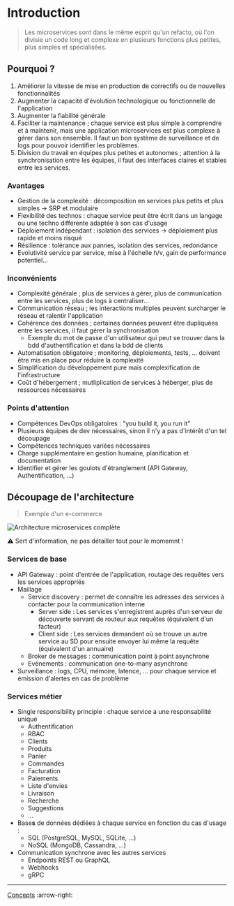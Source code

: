 # Introduction

> Les microservices sont dans le même esprit qu'un refacto, où l'on divisie un code long et complexe en plusieurs fonctions plus petites, plus simples et spécialisées.

## Pourquoi ?

1. Améliorer la vitesse de mise en production de correctifs ou de nouvelles fonctionnalités
1. Augmenter la capacité d'évolution technologique ou fonctionnelle de l'application
1. Augmenter la fiabilité générale
1. Faciliter la maintenance ; chaque service est plus simple à comprendre et à maintenir, mais une application microservices est plus complexe à gérer dans son ensemble. Il faut un bon système de surveillance et de logs pour pouvoir identifier les problèmes.
1. Division du travail en équipes plus petites et autonomes ; attention à la synchronisation entre les équipes, il faut des interfaces claires et stables entre les services.

### Avantages

* Gestion de la complexité : décomposition en services plus petits et plus simples -> SRP et modulaire
* Flexibilité des technos : chaque service peut être écrit dans un langage ou une techno différente adaptée à son cas d'usage
* Déploiement indépendant : isolation des services -> déploiement plus rapide et moins risqué
* Résilience : tolérance aux pannes, isolation des services, redondance
* Evolutivité service par service, mise à l'échelle h/v, gain de performance potentiel...

### Inconvénients

* Complexité générale ; plus de services à gérer, plus de communication entre les services, plus de logs à centraliser...
* Communication réseau ; les interactions multiples peuvent surcharger le réseau et ralentir l'application
* Cohérence des données ; certaines données peuvent être dupliquées entre les services, il faut gérer la synchronisation
  * Exemple du mot de passe d'un utilisateur qui peut se trouver dans la bdd d'authentification et dans la bdd de clients
* Automatisation obligatoire ; monitoring, déploiements, tests, ... doivent être mis en place pour réduire la complexité
* Simplification du développement pure mais complexification de l'infrastructure
* Coût d'hébergement ; mutliplication de services à héberger, plus de ressources nécessaires

### Points d'attention

* Compétences DevOps obligatoires : "you build it, you run it"
* Plusieurs équipes de dev nécessaires, sinon il n'y a pas d'intérêt d'un tel découpage
* Compétences techniques variées nécessaires
* Charge supplémentaire en gestion humaine, planification et documentation
* Identifier et gérer les goulots d'étranglement (API Gateway, Authentification, ...)

## Découpage de l'architecture

> Exemple d'un e-commerce

![Architecture microservices complète](./µservices.drawio.png)

:warning: Sert d'information, ne pas détailler tout pour le momemnt !

### Services de base

* API Gateway : point d'entrée de l'application, routage des requêtes vers les services appropriés
* Maillage
  * Service discovery : permet de connaître les adresses des services à contacter pour la communication interne
    * Server side : Les services s'enregistrent auprès d'un serveur de découverte servant de routeur aux requêtes (équivalent d'un facteur)
    * Client side : Les services demandent où se trouve un autre service au SD pour ensuite envoyer lui même la requête (équivalent d'un annuaire)
  * Broker de messages : communication point à point asynchrone
  * Evénements : communication one-to-many asynchrone
* Surveillance : logs, CPU, mémoire, latence, ... pour chaque service et émission d'alertes en cas de problème

### Services métier

* Single responsibility principle : chaque service a une responsabilité unique
  * Authentification
  * RBAC
  * Clients
  * Produits
  * Panier
  * Commandes
  * Facturation
  * Paiements
  * Liste d'envies
  * Livraison
  * Recherche
  * Suggestions
  * ...
* Base**s** de données dédiées à chaque service en fonction du cas d'usage :
  * SQL (PostgreSQL, MySQL, SQLite, ...)
  * NoSQL (MongoDB, Cassandra, ...)
* Communication synchrone avec les autres services
  * Endpoints REST ou GraphQL
  * Webhooks
  * gRPC

---

[Concepts](./concepts.md) :arrow-right:
